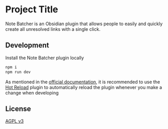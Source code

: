 # Project Title

Note Batcher is an Obsidian plugin that allows people to easily and quickly create all unresolved links with a single click.

## Development

Install the Note Batcher plugin locally

```bash
npm i
npm run dev
```

As mentioned in the [official documentation](https://docs.obsidian.md/Plugins/Getting+started/Build+a+plugin), it is recommended to use the [Hot Reload](https://github.com/pjeby/hot-reload) plugin to automatically reload the plugin whenever you make a change when developing

## License

[AGPL v3](https://github.com/MrAnyx/obsidian-note-batcher/blob/master/LICENSE)
